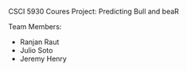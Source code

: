 CSCI 5930 Coures Project: Predicting Bull and beaR

Team Members:
* Ranjan Raut
* Julio Soto
* Jeremy Henry
